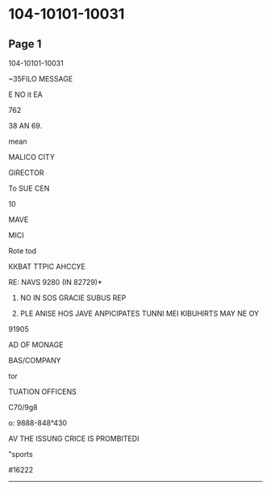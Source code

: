 # 104-10101-10031

## Page 1

104-10101-10031

~35FILO MESSAGE

E NO it EA

762

38 AN 69.

mean

MALICO CITY

GIRECTOR

To SUE CEN

10

MAVE

MICI

Rote tod

ККВАТ ТТРІС АНССУЕ

RE: NAVS 9280 (IN 82729)*

1. NO IN SOS GRACIE SUBUS REP

2. PLE ANISE HOS JAVE ANPICIPATES TUNNI MEI KIBUHIRTS MAY NE OY

91905

AD OF MONAGE

BAS/COMPANY

tor

TUATION OFFICENS

C70/9g8

o: 9888-848°430

AV THE ISSUNG CRICE IS PROMBITEDI

"sports

#16222

---

